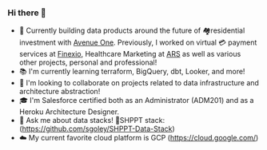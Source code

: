 ### Hi there 👋

<!--
**sgoley/sgoley** is a ✨ _special_ ✨ repository because its `README.md` (this file) appears on your GitHub profile.

Here are some ideas to get you started: -->

- 🔭 Currently building data products around the future of 🏘️residential investment with [Avenue One](https://www.avenueone.com/). Previously, I worked on virtual 💳 payment services at [Finexio](https://finexio.com), Healthcare Marketing at [ARS](https://www.advancedrecoverysystems.com/) as well as various other projects, personal and professional!
- 📚 I'm currently learning terraform, BigQuery, dbt, Looker, and more!
- 👯 I'm looking to collaborate on projects related to data infrastructure and architecture abstraction!
- 🎓 I'm Salesforce certified both as an Administrator (ADM201) and as a Heroku Architecture Designer.
- 💬 Ask me about data stacks! 🚢SHPPT stack: (https://github.com/sgoley/SHPPT-Data-Stack)
- ☁️ My current favorite cloud platform is GCP (https://cloud.google.com/)
